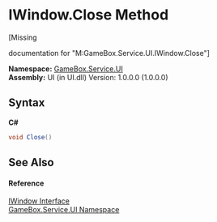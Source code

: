 # IWindow.Close Method 
 

\[Missing <summary> documentation for "M:GameBox.Service.UI.IWindow.Close"\]

**Namespace:**&nbsp;<a href="6561cbd8-2bda-7a52-d42a-1887a2a36ffd">GameBox.Service.UI</a><br />**Assembly:**&nbsp;UI (in UI.dll) Version: 1.0.0.0 (1.0.0.0)

## Syntax

**C#**<br />
``` C#
void Close()
```


## See Also


#### Reference
<a href="baf9f4aa-bf38-b9ae-e249-dc9803bf2068">IWindow Interface</a><br /><a href="6561cbd8-2bda-7a52-d42a-1887a2a36ffd">GameBox.Service.UI Namespace</a><br />